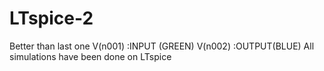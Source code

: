 # LTspice-2
Better than last one
V(n001) :INPUT (GREEN)
V(n002) :OUTPUT(BLUE)
All simulations have been done on LTspice 
